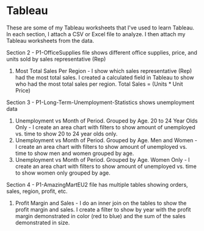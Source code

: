 # Tableau

These are some of my Tableau worksheets that I've used to learn Tableau.  In each section, I attach a CSV or Excel file to analyze.  I then attach my Tableau worksheets from the data.  

Section 2 - P1-OfficeSupplies file shows different office supplies, price, and units sold by sales representative (Rep)
1) Most Total Sales Per Region - I show which sales representative (Rep) had the most total sales.  I created a calculated field in Tableau to show who had the most total sales per region.  Total Sales = (Units * Unit Price)

Section 3 - P1-Long-Term-Unemployment-Statistics shows unemployment data 
1) Unemployment vs Month of Period. Grouped by Age.  20 to 24 Year Olds Only - I create an area chart with filters to show amount of unemployed vs. time to show 20 to 24 year olds only.
2) Unemployment vs Month of Period. Grouped by Age.  Men and Women - I create an area chart with filters to show amount of unemployed vs. time to show men and women grouped by age.
3) Unemployment vs Month of Period. Grouped by Age.  Women Only - I create an area chart with filters to show amount of unemployed vs. time to show women only grouped by age.

Section 4 - P1-AmazingMartEU2 file has multiple tables showing orders, sales, region, profit, etc.  
1) Profit Margin and Sales - I do an inner join on the tables to show the profit margin and sales.  I create a filter to show by year with the profit margin demonstrated in color (red to blue) and the sum of the sales demonstrated in size.  
